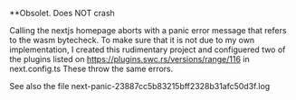 **Obsolet. Does NOT crash

Calling the nextjs homepage aborts with a panic error message that refers to the wasm bytecheck.
To make sure that it is not due to my own implementation, I created this rudimentary project and configuered two of the plugins listed on https://plugins.swc.rs/versions/range/116 in next.config.ts These throw the same errors.

See also the file next-panic-23887cc5b83215bff2328b31afc50d3f.log
